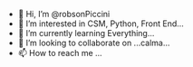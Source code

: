 - 👋 Hi, I’m @robsonPiccini
- 👀 I’m interested in CSM, Python, Front End...
- 🌱 I’m currently learning Everything...
- 💞️ I’m looking to collaborate on ...calma...
- 📫 How to reach me ...

<!---
robsonPiccini/robsonPiccini is a ✨ special ✨ repository because its `README.md` (this file) appears on your GitHub profile.
You can click the Preview link to take a look at your changes.
--->

